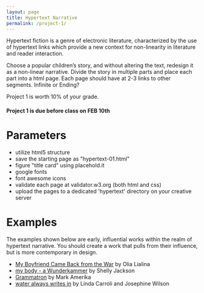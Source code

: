 ```yaml
---
layout: page
title: Hypertext Narrative
permalink: /project-1/
---
```


Hypertext fiction is a genre of electronic literature, characterized by the use of hypertext links which provide a new context for non-linearity in literature and reader interaction. 

Choose a popular children’s story, and without altering the text, redesign it as a non-linear narrative. Divide the story in multiple parts and place each part into a html page. Each page should have at 2-3 links to other segments. Infinite or Ending?

Project 1 is worth 10% of your grade.

####  **Project 1 is due before class on FEB 10th**

# Parameters
+ utilize html5 structure
+ save the starting page as "hypertext-01.html"
+ figure "title card" using placehold.it
+ google fonts
+ font awesome icons
+ validate each page at validator.w3.org (both html and css)
+ upload the pages to a dedicated 'hypertext' directory on your creative server

# Examples
The examples shown below are early, influential works within the realm of hypertext narrative. You should create a work that pulls from their influence, but is more contemporary in design.

+ [My Boyfriend Came Back from the War](http://www.teleportacia.org/war/) by Olia Lialina
+ [my body - a Wunderkammer](http://collection.eliterature.org/1/works/jackson__my_body_a_wunderkammer.html) by Shelly Jackson
+ [Grammatron](http://www.grammatron.com/gtronbeta/Abe_Golam_907.html) by Mark Amerika
+ [water always writes in](http://ensemble.va.com.au/water/) by Linda Carroli and Josephine Wilson